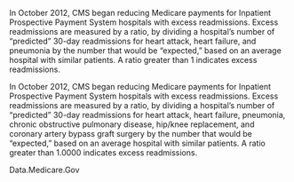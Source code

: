 In October 2012, CMS began reducing Medicare payments for Inpatient Prospective Payment System hospitals with excess readmissions. 
Excess readmissions are measured by a ratio, by dividing a hospital’s number of “predicted” 30-day readmissions for heart attack, heart failure, and pneumonia 
	by the number that would be “expected,” based on an average hospital with similar patients. 
A ratio greater than 1 indicates excess readmissions.


In October 2012, CMS began reducing Medicare payments for Inpatient Prospective Payment System hospitals with excess readmissions. 
Excess readmissions are measured by a ratio, by dividing a hospital’s number of “predicted” 30-day readmissions for heart attack, heart failure, pneumonia, 
chronic obstructive pulmonary disease, hip/knee replacement, and coronary artery bypass graft surgery by the number that would be “expected,” 
based on an average hospital with similar patients. A ratio greater than 1.0000 indicates excess readmissions.

Data.Medicare.Gov